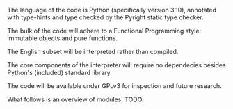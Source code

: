 The language of the code is Python (specifically version 3.10), annotated with type-hints and type checked by the Pyright static type checker.

The bulk of the code will adhere to a Functional Programming style: immutable objects and pure functions.

The English subset will be interpreted rather than compiled.

The core components of the interpreter will require no dependecies besides Python's (included) standard library.

The code will be available under GPLv3 for inspection and future research.

What follows is an overview of modules. TODO.
